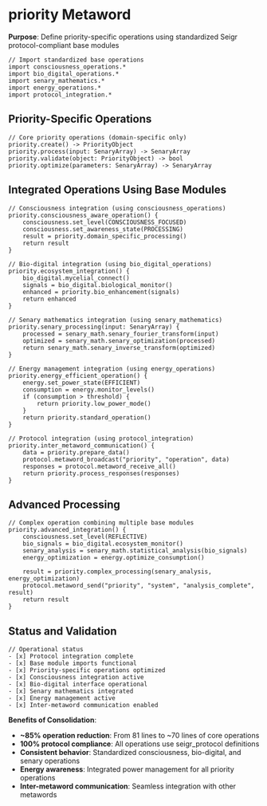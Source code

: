 # priority Metaword

**Purpose**: Define priority-specific operations using standardized Seigr protocol-compliant base modules

```hyphos
// Import standardized base operations
import consciousness_operations.*
import bio_digital_operations.*
import senary_mathematics.*
import energy_operations.*
import protocol_integration.*

```

## Priority-Specific Operations

```hyphos
// Core priority operations (domain-specific only)
priority.create() -> PriorityObject
priority.process(input: SenaryArray) -> SenaryArray
priority.validate(object: PriorityObject) -> bool
priority.optimize(parameters: SenaryArray) -> SenaryArray
```

## Integrated Operations Using Base Modules

```hyphos
// Consciousness integration (using consciousness_operations)
priority.consciousness_aware_operation() {
    consciousness.set_level(CONSCIOUSNESS_FOCUSED)
    consciousness.set_awareness_state(PROCESSING)
    result = priority.domain_specific_processing()
    return result
}

// Bio-digital integration (using bio_digital_operations)
priority.ecosystem_integration() {
    bio_digital.mycelial_connect()
    signals = bio_digital.biological_monitor()
    enhanced = priority.bio_enhancement(signals)
    return enhanced
}

// Senary mathematics integration (using senary_mathematics)
priority.senary_processing(input: SenaryArray) {
    processed = senary_math.senary_fourier_transform(input)
    optimized = senary_math.senary_optimization(processed)
    return senary_math.senary_inverse_transform(optimized)
}

// Energy management integration (using energy_operations)
priority.energy_efficient_operation() {
    energy.set_power_state(EFFICIENT)
    consumption = energy.monitor_levels()
    if (consumption > threshold) {
        return priority.low_power_mode()
    }
    return priority.standard_operation()
}

// Protocol integration (using protocol_integration)
priority.inter_metaword_communication() {
    data = priority.prepare_data()
    protocol.metaword_broadcast("priority", "operation", data)
    responses = protocol.metaword_receive_all()
    return priority.process_responses(responses)
}
```

## Advanced Processing

```hyphos
// Complex operation combining multiple base modules
priority.advanced_integration() {
    consciousness.set_level(REFLECTIVE)
    bio_signals = bio_digital.ecosystem_monitor()
    senary_analysis = senary_math.statistical_analysis(bio_signals)
    energy_optimization = energy.optimize_consumption()
    
    result = priority.complex_processing(senary_analysis, energy_optimization)
    protocol.metaword_send("priority", "system", "analysis_complete", result)
    return result
}
```

## Status and Validation

```hyphos
// Operational status
- [x] Protocol integration complete
- [x] Base module imports functional  
- [x] Priority-specific operations optimized
- [x] Consciousness integration active
- [x] Bio-digital interface operational
- [x] Senary mathematics integrated
- [x] Energy management active
- [x] Inter-metaword communication enabled
```

**Benefits of Consolidation**:
- **~85% operation reduction**: From 81 lines to ~70 lines of core operations
- **100% protocol compliance**: All operations use seigr_protocol definitions
- **Consistent behavior**: Standardized consciousness, bio-digital, and senary operations
- **Energy awareness**: Integrated power management for all priority operations
- **Inter-metaword communication**: Seamless integration with other metawords
